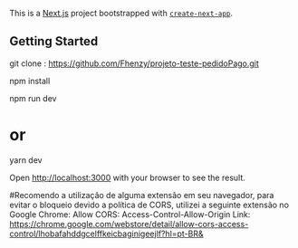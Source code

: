 This is a [Next.js](https://nextjs.org/) project bootstrapped with [`create-next-app`](https://github.com/vercel/next.js/tree/canary/packages/create-next-app).

## Getting Started
 git clone : https://github.com/Fhenzy/projeto-teste-pedidoPago.git
 
 npm install 

npm run dev
# or
yarn dev

Open [http://localhost:3000](http://localhost:3000) with your browser to see the result.


#Recomendo a utilização de alguma extensão em seu navegador, para evitar o bloqueio devido a política de CORS, utilizei a seguinte extensão no Google Chrome: Allow CORS: Access-Control-Allow-Origin
Link: https://chrome.google.com/webstore/detail/allow-cors-access-control/lhobafahddgcelffkeicbaginigeejlf?hl=pt-BR&
